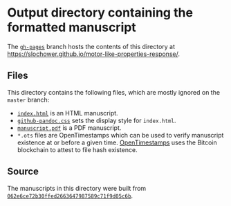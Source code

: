 # Output directory containing the formatted manuscript

The [`gh-pages`](https://github.com/slochower/motor-like-properties-response/tree/gh-pages) branch hosts the contents of this directory at https://slochower.github.io/motor-like-properties-response/.

## Files

This directory contains the following files, which are mostly ignored on the `master` branch:

+ [`index.html`](index.html) is an HTML manuscript.
+ [`github-pandoc.css`](github-pandoc.css) sets the display style for `index.html`.
+ [`manuscript.pdf`](manuscript.pdf) is a PDF manuscript.
+ `*.ots` files are OpenTimestamps which can be used to verify manuscript existence at or before a given time.
  [OpenTimestamps](opentimestamps.org) uses the Bitcoin blockchain to attest to file hash existence.

## Source

The manuscripts in this directory were built from
[`062e6ce72b30ffed2663647987589c71f9d05c6b`](https://github.com/slochower/motor-like-properties-response/commit/062e6ce72b30ffed2663647987589c71f9d05c6b).

